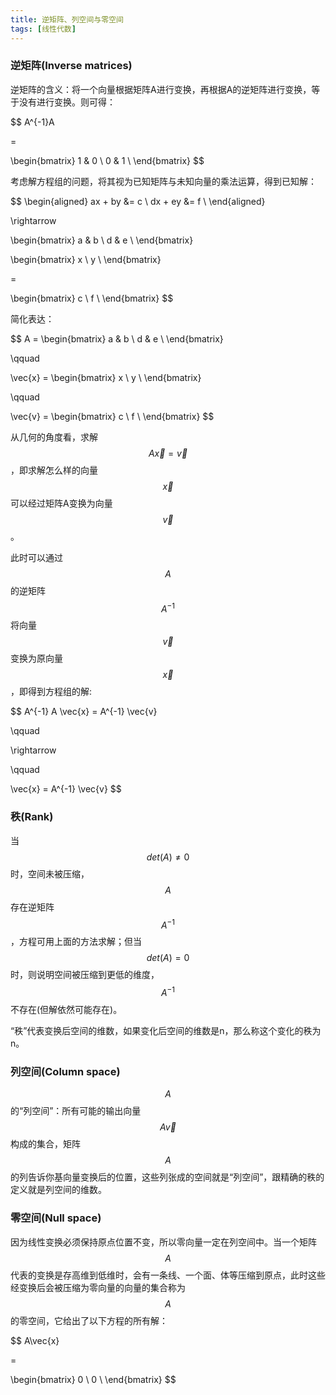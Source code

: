 ```yaml
---
title: 逆矩阵、列空间与零空间
tags: [线性代数]
---
```


### 逆矩阵(Inverse matrices)

逆矩阵的含义：将一个向量根据矩阵A进行变换，再根据A的逆矩阵进行变换，等于没有进行变换。则可得：

$$
A^{-1}A

=

\begin{bmatrix}
1 & 0 \\
0 & 1 \\
\end{bmatrix}
$$

考虑解方程组的问题，将其视为已知矩阵与未知向量的乘法运算，得到已知解：

$$
\begin{aligned}
ax + by &= c \\
dx + ey &= f \\
\end{aligned}

\rightarrow

\begin{bmatrix}
a & b \\
d & e \\
\end{bmatrix}

\begin{bmatrix}
x \\
y \\
\end{bmatrix}

=

\begin{bmatrix}
c \\
f \\
\end{bmatrix}
$$

简化表达：

$$
A =
\begin{bmatrix}
a & b \\
d & e \\
\end{bmatrix}

\qquad

\vec{x} =
\begin{bmatrix}
x \\
y \\
\end{bmatrix}

\qquad

\vec{v} =
\begin{bmatrix}
c \\
f \\
\end{bmatrix}
$$

从几何的角度看，求解$$ A \vec{x} = \vec{v} $$，即求解怎么样的向量$$ \vec{x} $$可以经过矩阵A变换为向量$$ \vec{v} $$。

此时可以通过$$ A $$的逆矩阵$$ A^{-1} $$将向量$$ \vec{v} $$变换为原向量$$ \vec{x} $$，即得到方程组的解:

$$
A^{-1} A \vec{x} = A^{-1} \vec{v}

\qquad

\rightarrow

\qquad

\vec{x} = A^{-1} \vec{v}
$$

### 秩(Rank)

当$$ det(A) \neq 0 $$时，空间未被压缩，$$ A $$存在逆矩阵$$ A^{-1} $$，方程可用上面的方法求解；但当$$ det(A) = 0 $$时，则说明空间被压缩到更低的维度，$$ A^{-1} $$不存在(但解依然可能存在)。

“秩”代表变换后空间的维数，如果变化后空间的维数是n，那么称这个变化的秩为n。

### 列空间(Column space)

$$ A $$的“列空间”：所有可能的输出向量$$ A\vec{v} $$构成的集合，矩阵$$ A $$的列告诉你基向量变换后的位置，这些列张成的空间就是“列空间”，跟精确的秩的定义就是列空间的维数。

### 零空间(Null space)

因为线性变换必须保持原点位置不变，所以零向量一定在列空间中。当一个矩阵$$ A $$代表的变换是存高维到低维时，会有一条线、一个面、体等压缩到原点，此时这些经变换后会被压缩为零向量的向量的集合称为$$ A $$的零空间，它给出了以下方程的所有解：

$$
A\vec{x}

=

\begin{bmatrix}
0 \\
0 \\
\end{bmatrix}
$$

